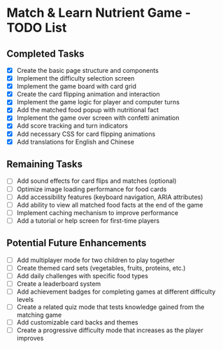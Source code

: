 # Match & Learn Nutrient Game - TODO List

## Completed Tasks
- [x] Create the basic page structure and components
- [x] Implement the difficulty selection screen
- [x] Implement the game board with card grid
- [x] Create the card flipping animation and interaction
- [x] Implement the game logic for player and computer turns
- [x] Add the matched food popup with nutritional fact
- [x] Implement the game over screen with confetti animation
- [x] Add score tracking and turn indicators
- [x] Add necessary CSS for card flipping animations
- [x] Add translations for English and Chinese

## Remaining Tasks
- [ ] Add sound effects for card flips and matches (optional)
- [ ] Optimize image loading performance for food cards
- [ ] Add accessibility features (keyboard navigation, ARIA attributes)
- [ ] Add ability to view all matched food facts at the end of the game
- [ ] Implement caching mechanism to improve performance
- [ ] Add a tutorial or help screen for first-time players

## Potential Future Enhancements
- [ ] Add multiplayer mode for two children to play together
- [ ] Create themed card sets (vegetables, fruits, proteins, etc.)
- [ ] Add daily challenges with specific food types
- [ ] Create a leaderboard system
- [ ] Add achievement badges for completing games at different difficulty levels
- [ ] Create a related quiz mode that tests knowledge gained from the matching game
- [ ] Add customizable card backs and themes
- [ ] Create a progressive difficulty mode that increases as the player improves 